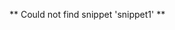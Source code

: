 <!--
This file was generate by MarkdownSnippets.
Source File: /src/Tests/GitHubMarkdownProcessor/Convention/one.source.md
To change this file edit the source file and then re-run the generation using either the dotnet global tool (https://github.com/SimonCropp/MarkdownSnippets#githubmarkdownsnippets) or using the api (https://github.com/SimonCropp/MarkdownSnippets#running-as-a-unit-test).
-->
<!-- snippet: snippet1 -->
** Could not find snippet 'snippet1' **
